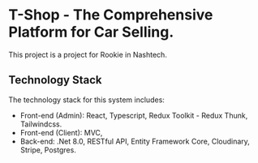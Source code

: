 # T-Shop - The Comprehensive Platform for Car Selling.

This project is a project for Rookie in Nashtech.

## Technology Stack

The technology stack for this system includes:

- Front-end (Admin): React, Typescript, Redux Toolkit - Redux Thunk, Tailwindcss.
- Front-end (Client): MVC,
- Back-end: .Net 8.0, RESTful API, Entity Framework Core, Cloudinary, Stripe, Postgres.
